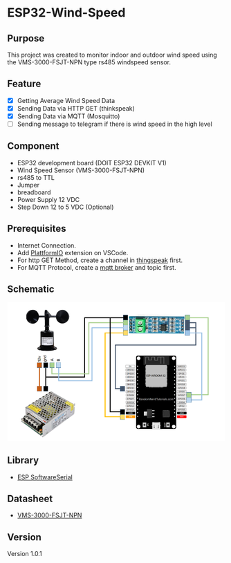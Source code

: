 # ESP32-Wind-Speed

## Purpose

This project was created to monitor indoor and outdoor wind speed using the VMS-3000-FSJT-NPN type rs485 windspeed sensor.

## Feature

- [x] Getting Average Wind Speed Data
- [x] Sending Data via HTTP GET (thinkspeak)
- [x] Sending Data via MQTT (Mosquitto)
- [ ] Sending message to telegram if there is wind speed in the high level

## Component

- ESP32 development board (DOIT ESP32 DEVKIT V1)
- Wind Speed Sensor (VMS-3000-FSJT-NPN)
- rs485 to TTL
- Jumper
- breadboard
- Power Supply 12 VDC
- Step Down 12 to 5 VDC (Optional)

## Prerequisites

- Internet Connection.
- Add [PlattformIO](https://platformio.org/install/ide?install=vscode) extension on VSCode.
- For http GET Method, create a channel in [thingspeak](https://www.mathworks.com/help/thingspeak/collect-data-in-a-new-channel.html) first.
- For MQTT Protocol, create a [mqtt broker](https://randomnerdtutorials.com/how-to-install-mosquitto-broker-on-raspberry-pi/) and topic first.

## Schematic

![Schematic](https://github.com/fandySondok/ESP32-Wind-Speed/blob/master/schematic-esp32-windspeed)

## Library

- [ESP SoftwareSerial](https://www.arduino.cc/reference/en/libraries/espsoftwareserial/)

## Datasheet

- [VMS-3000-FSJT-NPN](https://media.digikey.com/pdf/Data%20Sheets/Seeed%20Technology/Wind_Speed_Transmitter_485Type_V1.0_UG.pdf)

## Version

Version 1.0.1

